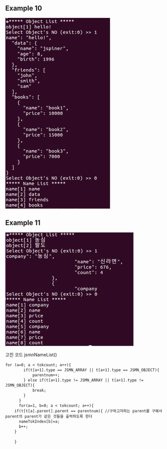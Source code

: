 Example 10
-----------
![text](./14/1.PNG)

Example 11
----------
![text](./14/2.PNG)



고친 코드
jsmnNameList()
<pre><code>for (a=0; a < tokcount; a++){
        if(t[a+1].type == JSMN_ARRAY || t[a+1].type == JSMN_OBJECT){
            parentnum++;
        } else if(t[a+1].type != JSMN_ARRAY || t[a+1].type != JSMN_OBJECT){
            break;
        }
      }
      for(a=1, b=0; a < tokcount; a++){
    if(t[t[a].parent].parent == parentnum){ //구하고자하는 parent를 구해서 parent의 parent가 같은 것들을 출력하도록 한다
      nameTokIndex[b]=a;
      b++;           
    }
    
    }</code></pre>
